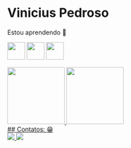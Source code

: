 # Vinicius Pedroso

Estou aprendendo 🧐

<img src="https://cdn.jsdelivr.net/gh/devicons/devicon@latest/icons/java/java-original-wordmark.svg" width="40" height="40" /> <img src="https://cdn.jsdelivr.net/gh/devicons/devicon@latest/icons/javascript/javascript-original.svg" width="40" height="40" /> <img src="https://cdn.jsdelivr.net/gh/devicons/devicon@latest/icons/python/python-original-wordmark.svg" width="40" height="40" />                     

<div> 

<a href="https://github.com/Draxyzz"> 
<img loading="lazy" height="130em" src="https://github-readme-stats.vercel.app/api/top-langs/?username=Draxyzz&layout=compact&langs_count=7&theme=dracula"/> 
<img loading="lazy" height="130em" src="https://github-readme-stats.vercel.app/api?username=Draxyzz&show_icons=true&theme=dracula&include_all_commits=true&count_private=true"/> </div>  
    ## Contatos: 😁  

<div> <a href = "viniciussilvapedroso@gmail.com"><img loading="lazy" src="https://img.shields.io/badge/Gmail-D14836?style=for-the-badge&logo=gmail&logoColor=white" target="_"blank"</a>
<a href="https://www.linkedin.com/in/vinícius-pedroso-29aab02b8/" target="_blank"><img loading="lazy" src="https://img.shields.io/badge/-LinkedIn-%230077B5?style=for-the-badge&logo=linkedin&logoColor=white" target="_blank"></a> 
</div>

